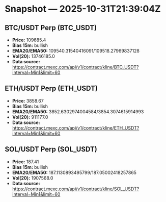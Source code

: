 # Snapshot — 2025-10-31T21:39:04Z

## BTC/USDT Perp (BTC_USDT)
- **Price:** 109685.4
- **Bias 15m:** bullish
- **EMA20/EMA50:** 109540.31540416091/109518.27969837128
- **Vol(20):** 13746185.0
- **Data source:** https://contract.mexc.com/api/v1/contract/kline/BTC_USDT?interval=Min1&limit=60

## ETH/USDT Perp (ETH_USDT)
- **Price:** 3858.67
- **Bias 15m:** bullish
- **EMA20/EMA50:** 3852.6302974004584/3854.3074615914993
- **Vol(20):** 911177.0
- **Data source:** https://contract.mexc.com/api/v1/contract/kline/ETH_USDT?interval=Min1&limit=60

## SOL/USDT Perp (SOL_USDT)
- **Price:** 187.41
- **Bias 15m:** bullish
- **EMA20/EMA50:** 187.1130893495799/187.05002418257865
- **Vol(20):** 1907568.0
- **Data source:** https://contract.mexc.com/api/v1/contract/kline/SOL_USDT?interval=Min1&limit=60
